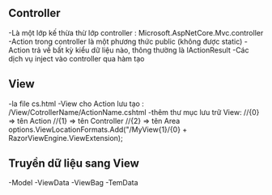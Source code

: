 ## Controller
-Là một lớp kế thừa thừ lớp controller : Microsoft.AspNetCore.Mvc.controller
-Action trong controller là một phương thức public (không được static)
-Action trả về bất kỳ kiểu dữ liệu nào, thông thường là IActionResult
-Các dịch vụ inject vào controller qua hàm tạo
## View
-la file cs.html
-View cho Action lưu tạo : /View/CotrollerName/ActionName.cshtml
-thêm thư mục lưu trữ View:
//{0} => tên Action
//{1} => tên Controller
//{2} => tên Area
options.ViewLocationFormats.Add("/MyView{1}/{0} + RazorViewEngine.ViewExtension);
## Truyền dữ liệu sang View
-Model
-ViewData
-ViewBag
-TemData
